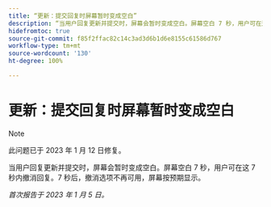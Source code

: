 ```yaml
---
title: “更新：提交回复时屏幕暂时变成空白”
description: “当用户回复更新并提交时，屏幕会暂时变成空白。屏幕空白 7 秒，用户可在这 7 秒内撤消回复。7 秒后，撤消选项不再可用，屏幕按预期显示。”
hidefromtoc: true
source-git-commit: f85f2ffac82c14c3ad3d6b1d6e8155c61586d767
workflow-type: tm+mt
source-wordcount: '130'
ht-degree: 100%

---
```



# 更新：提交回复时屏幕暂时变成空白

>[!NOTE]
>
>此问题已于 2023 年 1 月 12 日修复。

当用户回复更新并提交时，屏幕会暂时变成空白。屏幕空白 7 秒，用户可在这 7 秒内撤消回复。7 秒后，撤消选项不再可用，屏幕按预期显示。

_首次报告于 2023 年 1 月 5 日。_


